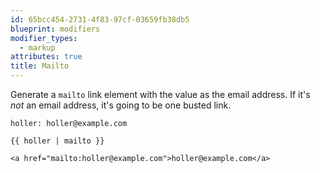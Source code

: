 ```yaml
---
id: 65bcc454-2731-4f83-97cf-03659fb38db5
blueprint: modifiers
modifier_types:
  - markup
attributes: true
title: Mailto
---
```

Generate a `mailto` link element with the value as the email address. If it's _not_ an email address, it's going to be one busted link.

```.language-yaml
holler: holler@example.com
```

```
{{ holler | mailto }}
```

```.language-output
<a href="mailto:holler@example.com">holler@example.com</a>
```
